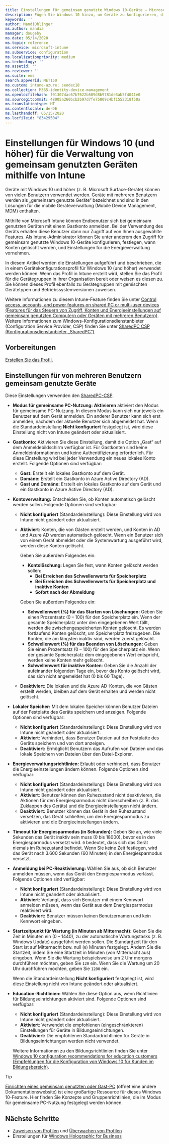```yaml
---
title: Einstellungen für gemeinsam genutzte Windows 10-Geräte – Microsoft Intune (Azure) | Microsoft-Dokumentation
description: Fügen Sie Windows 10 hinzu, um Geräte zu konfigurieren, die gemeinsam genutzt oder von mehreren Benutzern in Microsoft Intune verwendet werden. Hier finden Sie eine Liste mit allen Einstellungen und ihren Auswirkungen auf die Geräte (einschließlich Microsoft Surface). Verwalten Sie Gastkonten und sonstige Konten, löschen Sie inaktive Konten, aktivieren oder deaktivieren Sie das Speichern auf lokalen Speichermedien, legen Sie Energieoptionen und den Zeitpunkt für die Installation fest und verwenden Sie Geräte, die im Bildungsbereich eingesetzt werden, in einem Gerätekonfigurationsprofil.
keywords: ''
author: MandiOhlinger
ms.author: mandia
manager: dougeby
ms.date: 05/14/2020
ms.topic: reference
ms.service: microsoft-intune
ms.subservice: configuration
ms.localizationpriority: medium
ms.technology: ''
ms.assetid: ''
ms.reviewer: ''
ms.suite: ems
search.appverid: MET150
ms.custom: intune-azure; seodec18
ms.collection: M365-identity-device-management
ms.openlocfilehash: f013074ac67b7622b509d8b9781de3ab5f4041e0
ms.sourcegitcommit: 48005a260bcb2b97d7fe75809c4bf1552318f50a
ms.translationtype: HT
ms.contentlocale: de-DE
ms.lasthandoff: 05/15/2020
ms.locfileid: "83429504"
---
```

# <a name="windows-10-and-later-settings-to-manage-shared-devices-using-intune"></a>Einstellungen für Windows 10 (und höher) für die Verwaltung von gemeinsam genutzten Geräten mithilfe von Intune

Geräte mit Windows 10 und höher (z. B. Microsoft Surface-Geräte) können von vielen Benutzern verwendet werden. Geräte mit mehreren Benutzern werden als „gemeinsam genutzte Geräte“ bezeichnet und sind in den Lösungen für die mobile Geräteverwaltung (Mobile Device Management, MDM) enthalten.

Mithilfe von Microsoft Intune können Endbenutzer sich bei gemeinsam genutzten Geräten mit einem Gastkonto anmelden. Bei der Verwendung des Geräts erhalten diese Benutzer dann nur Zugriff auf von Ihnen ausgewählte Features. Als Intune-Administrator können Sie unter anderem den Zugriff für gemeinsam genutzte Windows 10-Geräte konfigurieren, festlegen, wann Konten gelöscht werden, und Einstellungen für die Energieverwaltung vornehmen.

In diesem Artikel werden die Einstellungen aufgeführt und beschrieben, die in einem Gerätekonfigurationsprofil für Windows 10 (und höher) verwendet werden können. Wenn das Profil in Intune erstellt wird, stellen Sie das Profil für die Gerätegruppen in Ihrer Organisation bereit oder weisen es diesen zu. Sie können dieses Profil ebenfalls zu Gerätegruppen mit gemischten Gerätetypen und Betriebssystemversionen zuweisen.

Weitere Informationen zu diesem Intune-Feature finden Sie unter [Control access, accounts, and power features on shared PC or multi-user devices (Features für das Steuern von Zugriff, Konten und Energieeinstellungen auf gemeinsam genutzten Computern oder Geräten mit mehreren Benutzern)](shared-user-device-settings.md). Weitere Informationen zum Windows-Konfigurationsdienstanbieter (Configuration Service Provider, CSP) finden Sie unter [SharedPC CSP (Konfigurationsdienstanbieter „SharedPC“)](https://docs.microsoft.com/windows/client-management/mdm/sharedpc-csp).

## <a name="before-your-begin"></a>Vorbereitungen

[Erstellen Sie das Profil.](shared-user-device-settings.md)

## <a name="shared-multi-user-device-settings"></a>Einstellungen für von mehreren Benutzern gemeinsam genutzte Geräte

Diese Einstellungen verwenden den [SharedPC-CSP](https://docs.microsoft.com/windows/client-management/mdm/sharedpc-csp).

- **Modus für gemeinsame PC-Nutzung:** **Aktivieren** aktiviert den Modus für gemeinsame PC-Nutzung. In diesem Modus kann sich nur jeweils ein Benutzer auf dem Gerät anmelden. Ein anderer Benutzer kann sich erst anmelden, nachdem der aktuelle Benutzer sich abgemeldet hat. Wenn die Standardeinstellung **Nicht konfiguriert** festgelegt ist, wird diese Einstellung nicht von Intune geändert oder aktualisiert.
- **Gastkonto:** Aktivieren Sie diese Einstellung, damit die Option „Gast“ auf dem Anmeldebildschirm verfügbar ist. Für Gastkonten sind keine Anmeldeinformationen und keine Authentifizierung erforderlich. Für diese Einstellung wird bei jeder Verwendung ein neues lokales Konto erstellt. Folgende Optionen sind verfügbar:
  - **Gast:** Erstellt ein lokales Gastkonto auf dem Gerät.
  - **Domäne:** Erstellt ein Gastkonto in Azure Active Directory (AD).
  - **Gast und Domäne:** Erstellt ein lokales Gastkonto auf dem Gerät und ein Gastkonto in Azure Active Directory (AD).
- **Kontoverwaltung:** Entscheiden Sie, ob Konten automatisch gelöscht werden sollen. Folgende Optionen sind verfügbar:
  - **Nicht konfiguriert** (Standardeinstellung): Diese Einstellung wird von Intune nicht geändert oder aktualisiert.
  - **Aktiviert**: Konten, die von Gästen erstellt werden, und Konten in AD und Azure AD werden automatisch gelöscht. Wenn ein Benutzer sich von einem Gerät abmeldet oder die Systemwartung ausgeführt wird, werden diese Konten gelöscht.

    Geben Sie außerdem Folgendes ein:

    - **Kontolöschung:** Legen Sie fest, wann Konten gelöscht werden sollen:
      - **Bei Erreichen des Schwellenwerts für Speicherplatz**
      - **Bei Erreichen des Schwellenwerts für Speicherplatz und inaktive Konten**
      - **Sofort nach der Abmeldung**

    Geben Sie außerdem Folgendes ein:

    - **Schwellenwert (%) für das Starten von Löschungen:** Geben Sie einen Prozentsatz (0 – 100) für den Speicherplatz ein. Wenn der gesamte Speicherplatz unter den eingegebenen Wert fällt, werden die zwischengespeicherten Konten gelöscht. Es werden fortlaufend Konten gelöscht, um Speicherplatz freizugeben. Die Konten, die am längsten inaktiv sind, werden zuerst gelöscht.
    - **Schwellenwert (%) für das Beenden von Löschungen:** Geben Sie einen Prozentsatz (0 – 100) für den Speicherplatz ein. Wenn der gesamte Speicherplatz dem eingegebenen Wert entspricht, werden keine Konten mehr gelöscht.
    - **Schwellenwert für inaktive Konten**: Geben Sie die Anzahl der aufeinander folgenden Tage ein, bevor das Konto gelöscht wird, das sich nicht angemeldet hat (0 bis 60 Tage).

  - **Deaktiviert:** Die lokalen und die Azure AD-Konten, die von Gästen erstellt werden, bleiben auf dem Gerät erhalten und werden nicht gelöscht.

- **Lokaler Speicher:** Mit dem lokalen Speicher können Benutzer Dateien auf der Festplatte des Geräts speichern und anzeigen. Folgende Optionen sind verfügbar:
  - **Nicht konfiguriert** (Standardeinstellung): Diese Einstellung wird von Intune nicht geändert oder aktualisiert.
  - **Aktiviert**: Verhindert, dass Benutzer Dateien auf der Festplatte des Geräts speichern und von dort anzeigen.
  - **Deaktiviert:** Ermöglicht Benutzern das Aufrufen von Dateien und das lokale Speichern von Dateien über den Datei-Explorer.

- **Energieverwaltungsrichtlinien:** Erlaubt oder verhindert, dass Benutzer die Energieeinstellungen ändern können. Folgende Optionen sind verfügbar:
  - **Nicht konfiguriert** (Standardeinstellung): Diese Einstellung wird von Intune nicht geändert oder aktualisiert.
  - **Aktiviert**: Benutzer können den Ruhezustand nicht deaktivieren, die Aktionen für den Energiesparmodus nicht überschreiben (z. B. das Zuklappen des Geräts) und die Energieeinstellungen nicht ändern.
  - **Deaktiviert:** Benutzer können das Gerät in den Ruhezustand versetzen, das Gerät schließen, um den Energiesparmodus zu aktivieren und die Energieeinstellungen ändern.

- **Timeout für Energiesparmodus (in Sekunden):** Geben Sie an, wie viele Sekunden das Gerät inaktiv sein muss (0 bis 18000), bevor es in den Energiesparmodus versetzt wird. `0` bedeutet, dass sich das Gerät niemals im Ruhezustand befindet. Wenn Sie keine Zeit festlegen, wird das Gerät nach 3.600 Sekunden (60 Minuten) in den Energiesparmodus versetzt.

- **Anmeldung bei PC-Reaktivierung:** Wählen Sie aus, ob sich Benutzer anmelden müssen, wenn das Gerät den Energiesparmodus verlässt. Folgende Optionen sind verfügbar:
  - **Nicht konfiguriert** (Standardeinstellung): Diese Einstellung wird von Intune nicht geändert oder aktualisiert.
  - **Aktiviert**: Verlangt, dass sich Benutzer mit einem Kennwort anmelden müssen, wenn das Gerät aus dem Energiesparmodus reaktiviert wird.
  - **Deaktiviert:** Benutzer müssen keinen Benutzernamen und kein Kennwort eingeben.

- **Startzeitpunkt für Wartung (in Minuten ab Mitternacht):** Geben Sie die Zeit in Minuten ein (0 – 1440), zu der automatische Wartungstasks (z. B. Windows Update) ausgeführt werden sollen. Die Standardzeit für den Start ist auf Mitternacht bzw. null (`0`) Minuten festgelegt. Ändern Sie die Startzeit, indem Sie eine Startzeit in Minuten (von Mitternacht aus) eingeben. Wenn Sie die Wartung beispielsweise um 2 Uhr morgens durchführen möchten, geben Sie `120` ein. Wenn Sie die Wartung um 20 Uhr durchführen möchten, geben Sie `1200` ein.

  Wenn die Standardeinstellung **Nicht konfiguriert** festgelegt ist, wird diese Einstellung nicht von Intune geändert oder aktualisiert.

- **Education-Richtlinien:** Wählen Sie diese Option aus, wenn Richtlinien für Bildungseinrichtungen aktiviert sind. Folgende Optionen sind verfügbar:
  - **Nicht konfiguriert** (Standardeinstellung): Diese Einstellung wird von Intune nicht geändert oder aktualisiert.
  - **Aktiviert**: Verwendet die empfohlenen (eingeschränkteren) Einstellungen für Geräte in Bildungseinrichtungen.
  - **Deaktiviert:** Die empfohlenen Standardrichtlinien für Geräte in Bildungseinrichtungen werden nicht verwendet.

  Weitere Informationen zu den Bildungsrichtlinien finden Sie unter [Windows 10 configuration recommendations for education customers (Empfehlungen für die Konfiguration von Windows 10 für Kunden im Bildungsbereich)](https://docs.microsoft.com/education/windows/configure-windows-for-education).

> [!TIP]
> [Einrichten eines gemeinsam genutzten oder Gast-PC](https://docs.microsoft.com/windows/configuration/set-up-shared-or-guest-pc) (öffnet eine andere Dokumentationswebsite) ist eine großartige Ressource für dieses Windows 10-Feature. Hier finden Sie Konzepte und Gruppenrichtlinien, die im Modus für gemeinsame PC-Nutzung festgelegt werden können.

## <a name="next-steps"></a>Nächste Schritte

- [Zuweisen von Profilen](device-profile-assign.md) und [Überwachen von Profilen](device-profile-monitor.md)
- Einstellungen für [Windows Holographic for Business](shared-user-device-settings-windows-holographic.md)
